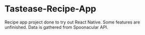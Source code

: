 # Tastease-Recipe-App
Recipe app project done to try out React Native. Some features are unfinished. Data is gathered from Spoonacular API.

